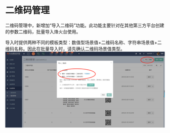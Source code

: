 # 二维码管理

二维码管理中，新增加“导入二维码”功能。此功能主要针对在其他第三方平台创建的参数二维码，批量导入烽火台使用。

导入时提供两种不同的模板类型：数值型场景值+二维码名称、字符串场景值+二维码名称。因此在批量导入时，请先确认二维码场景值类型。![](/assets/1522055631%281%29.jpg)

